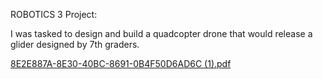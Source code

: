 ROBOTICS 3 Project:

I was tasked to design and build a quadcopter drone that would release a glider designed by 7th graders.

[8E2E887A-8E30-40BC-8691-0B4F50D6AD6C (1).pdf](https://github.com/Helena1899/Helena-Repository/files/14395027/8E2E887A-8E30-40BC-8691-0B4F50D6AD6C.1.pdf)
